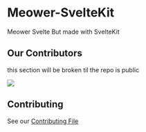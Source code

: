 # Meower-SvelteKit

Meower Svelte But made with SvelteKit

## Our Contributors

this section will be broken til the repo is public

<a href="https://github.com/meower-media-co/Meower-SvelteKit/graphs/contributors">
  <img src="https://contrib.rocks/image?repo=meower-media-co/Meower-SvelteKit" />
</a>

## Contributing

See our [Contributing File](./CONTRIBUTING.md)

